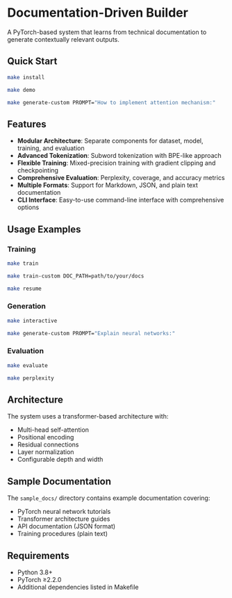 # Documentation-Driven Builder

A PyTorch-based system that learns from technical documentation to generate contextually relevant outputs.

## Quick Start

```bash
make install

make demo

make generate-custom PROMPT="How to implement attention mechanism:"
```

## Features

- **Modular Architecture**: Separate components for dataset, model, training, and evaluation
- **Advanced Tokenization**: Subword tokenization with BPE-like approach
- **Flexible Training**: Mixed-precision training with gradient clipping and checkpointing
- **Comprehensive Evaluation**: Perplexity, coverage, and accuracy metrics
- **Multiple Formats**: Support for Markdown, JSON, and plain text documentation
- **CLI Interface**: Easy-to-use command-line interface with comprehensive options

## Usage Examples

### Training

```bash
make train

make train-custom DOC_PATH=path/to/your/docs

make resume
```

### Generation

```bash
make interactive

make generate-custom PROMPT="Explain neural networks:"
```

### Evaluation

```bash
make evaluate

make perplexity
```

## Architecture

The system uses a transformer-based architecture with:

- Multi-head self-attention
- Positional encoding
- Residual connections
- Layer normalization
- Configurable depth and width

## Sample Documentation

The `sample_docs/` directory contains example documentation covering:

- PyTorch neural network tutorials
- Transformer architecture guides
- API documentation (JSON format)
- Training procedures (plain text)

## Requirements

- Python 3.8+
- PyTorch ≥2.2.0
- Additional dependencies listed in Makefile
